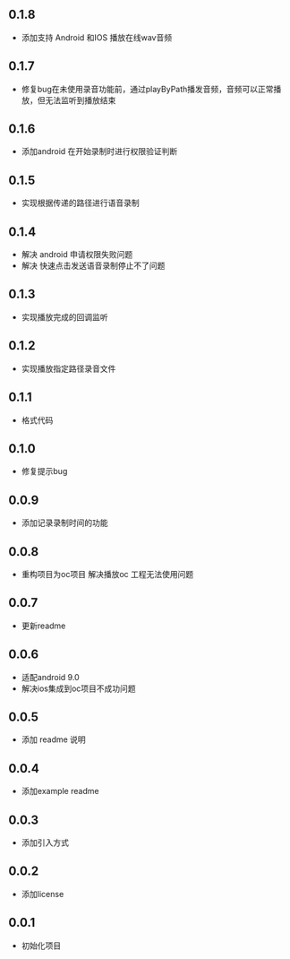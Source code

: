 ## 0.1.8

*   添加支持 Android 和IOS 播放在线wav音频
   
## 0.1.7

*   修复bug在未使用录音功能前，通过playByPath播发音频，音频可以正常播放，但无法监听到播放结束
   
## 0.1.6

*   添加android 在开始录制时进行权限验证判断
## 0.1.5

*   实现根据传递的路径进行语音录制

## 0.1.4

*  解决 android 申请权限失败问题
*  解决 快速点击发送语音录制停止不了问题

## 0.1.3

*  实现播放完成的回调监听


## 0.1.2

*  实现播放指定路径录音文件
## 0.1.1

*  格式代码
## 0.1.0

*  修复提示bug

## 0.0.9

*  添加记录录制时间的功能

## 0.0.8

*  重构项目为oc项目 解决播放oc 工程无法使用问题
## 0.0.7

*  更新readme

## 0.0.6

*  适配android 9.0 
*  解决ios集成到oc项目不成功问题 

## 0.0.5

*  添加 readme 说明 

## 0.0.4

*  添加example readme 

## 0.0.3

*  添加引入方式 

## 0.0.2

* 添加license

## 0.0.1

* 初始化项目 


